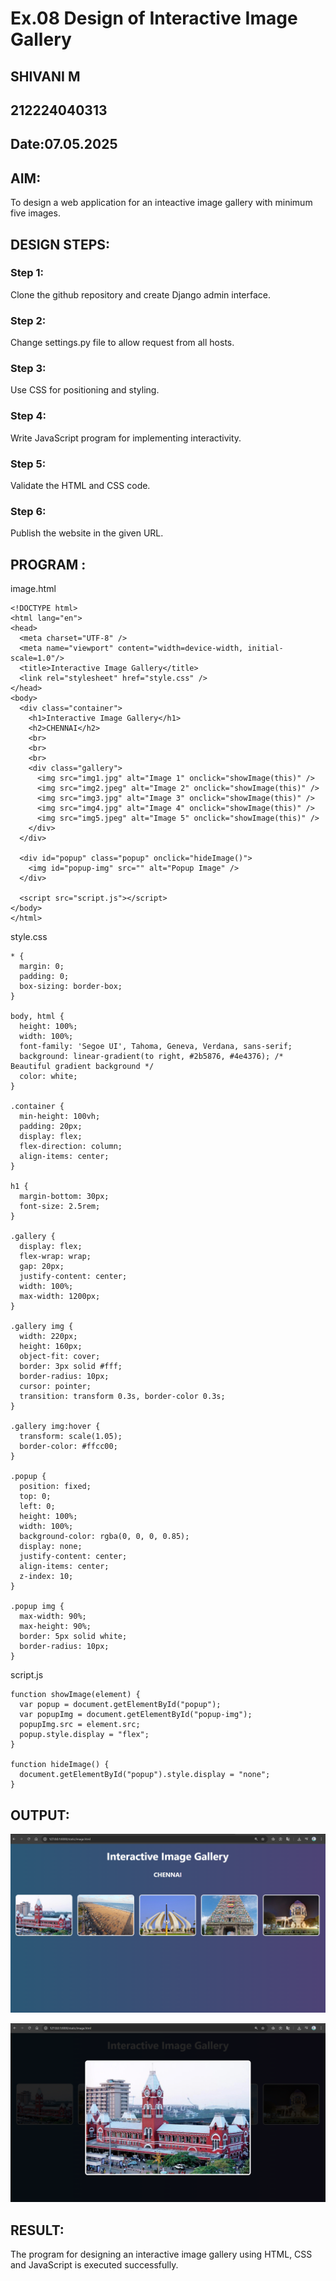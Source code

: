 # Ex.08 Design of Interactive Image Gallery
## SHIVANI M
## 212224040313
## Date:07.05.2025

## AIM:
To design a web application for an inteactive image gallery with minimum five images.

## DESIGN STEPS:

### Step 1:
Clone the github repository and create Django admin interface.

### Step 2:
Change settings.py file to allow request from all hosts.

### Step 3:
Use CSS for positioning and styling.

### Step 4:
Write JavaScript program for implementing interactivity.

### Step 5:
Validate the HTML and CSS code.

### Step 6:
Publish the website in the given URL.

## PROGRAM :
image.html
```
<!DOCTYPE html>
<html lang="en">
<head>
  <meta charset="UTF-8" />
  <meta name="viewport" content="width=device-width, initial-scale=1.0"/>
  <title>Interactive Image Gallery</title>
  <link rel="stylesheet" href="style.css" />
</head>
<body>
  <div class="container">
    <h1>Interactive Image Gallery</h1>
    <h2>CHENNAI</h2>
    <br>
    <br>
    <br>
    <div class="gallery">
      <img src="img1.jpg" alt="Image 1" onclick="showImage(this)" />
      <img src="img2.jpeg" alt="Image 2" onclick="showImage(this)" />
      <img src="img3.jpg" alt="Image 3" onclick="showImage(this)" />
      <img src="img4.jpg" alt="Image 4" onclick="showImage(this)" />
      <img src="img5.jpeg" alt="Image 5" onclick="showImage(this)" />
    </div>
  </div>

  <div id="popup" class="popup" onclick="hideImage()">
    <img id="popup-img" src="" alt="Popup Image" />
  </div>

  <script src="script.js"></script>
</body>
</html>
```
style.css
```
* {
  margin: 0;
  padding: 0;
  box-sizing: border-box;
}

body, html {
  height: 100%;
  width: 100%;
  font-family: 'Segoe UI', Tahoma, Geneva, Verdana, sans-serif;
  background: linear-gradient(to right, #2b5876, #4e4376); /* Beautiful gradient background */
  color: white;
}

.container {
  min-height: 100vh;
  padding: 20px;
  display: flex;
  flex-direction: column;
  align-items: center;
}

h1 {
  margin-bottom: 30px;
  font-size: 2.5rem;
}

.gallery {
  display: flex;
  flex-wrap: wrap;
  gap: 20px;
  justify-content: center;
  width: 100%;
  max-width: 1200px;
}

.gallery img {
  width: 220px;
  height: 160px;
  object-fit: cover;
  border: 3px solid #fff;
  border-radius: 10px;
  cursor: pointer;
  transition: transform 0.3s, border-color 0.3s;
}

.gallery img:hover {
  transform: scale(1.05);
  border-color: #ffcc00;
}

.popup {
  position: fixed;
  top: 0;
  left: 0;
  height: 100%;
  width: 100%;
  background-color: rgba(0, 0, 0, 0.85);
  display: none;
  justify-content: center;
  align-items: center;
  z-index: 10;
}

.popup img {
  max-width: 90%;
  max-height: 90%;
  border: 5px solid white;
  border-radius: 10px;
}
```
script.js
```
function showImage(element) {
  var popup = document.getElementById("popup");
  var popupImg = document.getElementById("popup-img");
  popupImg.src = element.src;
  popup.style.display = "flex";
}

function hideImage() {
  document.getElementById("popup").style.display = "none";
}
```

## OUTPUT:

![alt text](<Screenshot 2025-05-07 204147.png>) 

![alt text](<Screenshot 2025-05-07 204158.png>)

## RESULT:
The program for designing an interactive image gallery using HTML, CSS and JavaScript is executed successfully.
